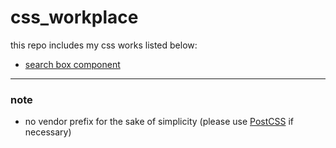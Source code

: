 # css_workplace

this repo includes my css works listed below:

* [search box component](./src/components/searchBox)

---

### note

* no vendor prefix for the sake of simplicity (please use [PostCSS](https://github.com/postcss/postcss) if necessary)

